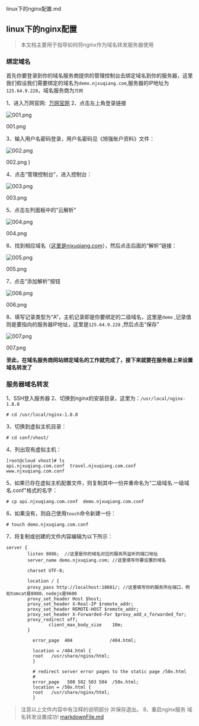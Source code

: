 linux下的nginx配置.md

## linux下的nginx配置

> 本文档主要用于指导如何将nginx作为域名转发服务器使用

### 绑定域名

首先你要登录到你的域名服务商提供的管理控制台去绑定域名到你的服务器，这里我们假设我们需要绑定的域名为`demo.njxuqiang.com`,服务器的IP地址为`125.64.9.228`，域名服务商为`万网`

1、进入万网官网:
​ [万网官网](https://wanwang.aliyun.com/)
2、点击左上角登录链接

![001.png](../_resources/c94241cb3c5a174d42a58e36247e8d63.png)

001.png

3、输入用户名密码登录，用户名密码见《旭强账户资料》文件：

![002.png](../_resources/f577a647b036931f267d3a91d5207688.png)

002.png
)

4、点击“管理控制台”，进入控制台：

![003.png](../_resources/113b21dae0e22880db348f2f99246330.png)

003.png

5、点击左列面板中的“云解析”

![004.png](../_resources/c8e8c3e11c9ce42626a70c421798a783.png)

004.png

6、找到相应域名（[这里是njxuqiang.com](http://xn--njxuqiang-pr6sn087ad5e.com)），然后点击后面的“解析”链接：

![005.png](../_resources/7592f90dbce1807c1c0b9c1d955a9bfd.png)

005.png

7、点击“添加解析”按钮

![006.png](../_resources/ba8a655c0f2f30bc798419b15e978c10.png)

006.png

8、填写记录类型为“A”，主机记录即是你要绑定的二级域名，这里是`demo` ,记录值则是要指向的服务器IP地址，这里是`125.64.9.228` ,然后点击“保存”

![007.png](../_resources/2fc973a637c201c524cf4516e0b3b523.png)

007.png

**至此，在域名服务商网站绑定域名的工作就完成了，接下来就要在服务器上来设置域名转发了**

### 服务器域名转发

1、SSH登入服务器
2、切换到nginx的安装目录，这里为：`/usr/local/nginx-1.8.0`

	# cd /usr/local/nginx-1.8.0

3、切换到虚拟主机目录：

	# cd conf/vhost/

4、列出现有虚拟主机：

	[root@cloud vhost]# ls
	api.njxuqiang.com.conf  travel.njxuqiang.com.conf  www.njxuqiang.com.conf

5、如果已存在虚拟主机配置文件，则复制其中一份并重命名为“二级域名.一级域名.conf"格式的名字：

	# cp api.njxuqiang.com.conf  demo.njxuqiang.com.conf

6、如果没有，则自己使用`touch`命令新建一份：

	# touch demo.njxuqiang.com.conf

7、将复制或创建的文件内容编辑为以下所示：

	server {
	        listen 8086;  //这里是你的域名对应的服务所监听的端口地址
	        server_name demo.njxuqiang.com; //这里填写你要设置的域名

	        charset UTF-8;

	        location / {
	        proxy_pass http://localhost:18081/; //这里填写你的服务所在端口，例如tomcat是8080，nodejs是9600
	        proxy_set_header Host $host;
	        proxy_set_header X-Real-IP $remote_addr;
	        proxy_set_header REMOTE-HOST $remote_addr;
	        proxy_set_header X-Forwarded-For $proxy_add_x_forwarded_for;
	        proxy_redirect off;
	                client_max_body_size    10m;
	        }

	          error_page  404              /404.html;

	          location = /404.html {
	          root   /usr/share/nginx/html;
	          }

	          # redirect server error pages to the static page /50x.html
	          #
	          error_page   500 502 503 504  /50x.html;
	          location = /50x.html {
	          root   /usr/share/nginx/html;
	          }

> 注意以上文件内容中有注释的说明部分
并保存退出。
8、重启nginx服务
域名转发设置成功!
[markdownFile.md](../_resources/b9f409defe3210625a2660e29a3b9cd1.bin)